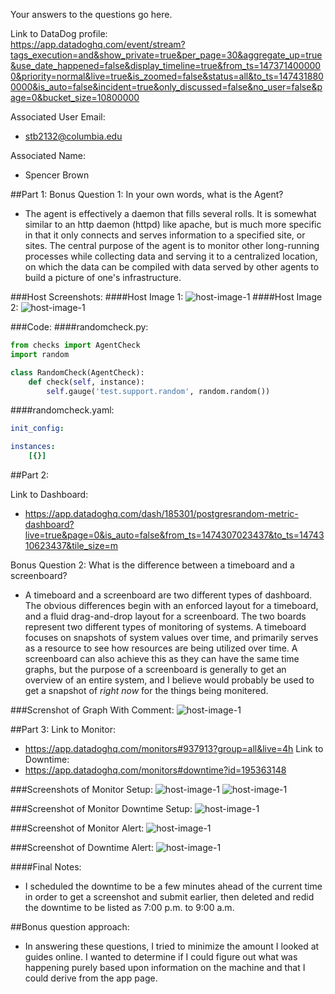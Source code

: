 Your answers to the questions go here.

Link to DataDog profile: <br> 
https://app.datadoghq.com/event/stream?tags_execution=and&show_private=true&per_page=30&aggregate_up=true&use_date_happened=false&display_timeline=true&from_ts=1473714000000&priority=normal&live=true&is_zoomed=false&status=all&to_ts=1474318800000&is_auto=false&incident=true&only_discussed=false&no_user=false&page=0&bucket_size=10800000 

Associated User Email:<br>
* stb2132@columbia.edu

Associated Name:<br>
* Spencer Brown

##Part 1:
Bonus Question 1: In your own words, what is the Agent? <br>
* The agent is effectively a daemon that fills several rolls. It is somewhat similar to an http daemon (httpd) like apache, but is much more specific in that it only connects and serves information to a specified site, or sites. The central purpose of the agent is to monitor other long-running processes while collecting data and serving it to a centralized location, on which the data can be compiled with data served by other agents to build a picture of one's infrastructure. 
   
###Host Screenshots:
####Host Image 1:
![host-image-1](screenshots/host_map_view_1.png)
####Host Image 2:
![host-image-1](screenshots/host_map_view_2.png)

###Code:
####randomcheck.py:
````python
from checks import AgentCheck
import random

class RandomCheck(AgentCheck):
    def check(self, instance):
        self.gauge('test.support.random', random.random())
````
####randomcheck.yaml:
````yaml
init_config:

instances:
    [{}]
````

##Part 2:

Link to Dashboard: <br> 
* https://app.datadoghq.com/dash/185301/postgresrandom-metric-dashboard?live=true&page=0&is_auto=false&from_ts=1474307023437&to_ts=1474310623437&tile_size=m 

Bonus Question 2: What is the difference between a timeboard and a screenboard? <br> 
* A timeboard and a screenboard are two different types of dashboard. The obvious differences begin with an enforced layout for a timeboard, and a fluid drag-and-drop layout for a screenboard. The two boards represent two different types of monitoring of systems. A timeboard focuses on snapshots of system values over time, and primarily serves as a resource to see how resources are being utilized over time. A screenboard can also achieve this as they can have the same time graphs, but the purpose of a screenboard is generally to get an overview of an entire system, and I believe would probably be used to get a snapshot of *right now* for the things being monitered. 

###Screnshot of Graph With Comment:
![host-image-1](screenshots/snapshot_with_comments_above_.90.png)

##Part 3:
Link to Monitor:<br>
* https://app.datadoghq.com/monitors#937913?group=all&live=4h
Link to Downtime:<br> 
* https://app.datadoghq.com/monitors#downtime?id=195363148 

###Screenshots of Monitor Setup:
![host-image-1](screenshots/monitor_definition_1.png)
![host-image-1](screenshots/monitor_definition_2.png)

###Screenshot of Monitor Downtime Setup:
![host-image-1](screenshots/monitor_downtime_definition.png)

###Screenshot of Monitor Alert:
![host-image-1](screenshots/monitor_alert.png)

###Screenshot of Downtime Alert:
![host-image-1](screenshots/downtime_alert.png)

####Final Notes:<br>
* I scheduled the downtime to be a few minutes ahead of the current time in 
order to get a screenshot and submit earlier, then deleted and redid the downtime
to be listed as 7:00 p.m. to 9:00 a.m. 

##Bonus question approach:<br>
* In answering these questions, I tried to minimize the amount
I looked at guides online. I wanted to determine if I could figure out what was happening 
purely based upon information on the machine and that I could derive from the app page. 
